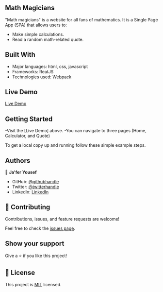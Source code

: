 ## Math Magicians
"Math magicians" is a website for all fans of mathematics. It is a Single Page App (SPA) that allows users to:

- Make simple calculations.
- Read a random math-related quote.

## Built With

- Major languages: html, css, javascript
- Frameworks: ReatJS
- Technologies used: Webpack

## Live Demo 

[Live Demo](https://cool-puppy-d3897f.netlify.app/)


## Getting Started

-Visit the [Live Demo] above.
-You can navigate to three pages (Home, Calculator, and Quote)

To get a local copy up and running follow these simple example steps.


## Authors

👤 **Ja'fer Yousef**

- GitHub: [@githubhandle](https://github.com/jaferIdrees)
- Twitter: [@twitterhandle](https://twitter.com/jafel_l)
- LinkedIn: [LinkedIn](https://linkedin.com/in/jaferll)


## 🤝 Contributing

Contributions, issues, and feature requests are welcome!

Feel free to check the [issues page](https://github.com/jaferIdrees/math-magicians-react/issues).

## Show your support

Give a ⭐️ if you like this project!


## 📝 License

This project is [MIT](./MIT.md) licensed.

